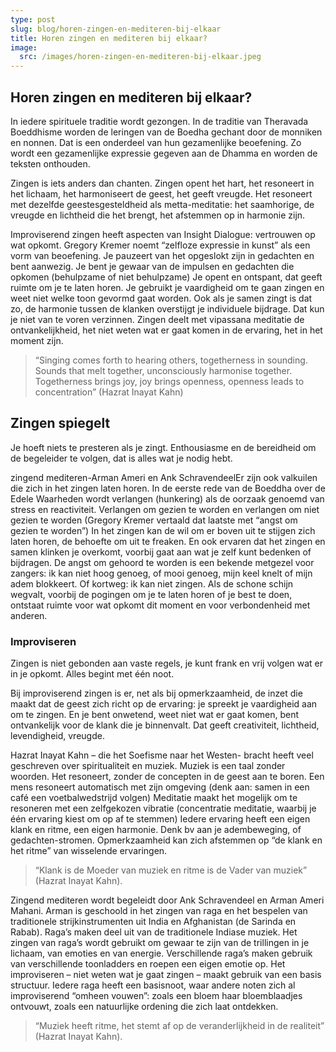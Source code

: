 ```yaml
---
type: post
slug: blog/horen-zingen-en-mediteren-bij-elkaar
title: Horen zingen en mediteren bij elkaar?
image:
  src: /images/horen-zingen-en-mediteren-bij-elkaar.jpeg
---
```


## Horen zingen en mediteren bij elkaar?

In iedere spirituele traditie wordt gezongen. In de traditie van
Theravada Boeddhisme worden de leringen van de Boedha gechant door de
monniken en nonnen. Dat is een onderdeel van hun gezamenlijke
beoefening. Zo wordt een gezamenlijke expressie gegeven aan de Dhamma en
worden de teksten onthouden.

Zingen is iets anders dan chanten. Zingen opent het hart, het
resoneert in het lichaam, het harmoniseert de geest, het geeft vreugde.
Het resoneert met dezelfde geestesgesteldheid als metta-meditatie: het
saamhorige, de vreugde en lichtheid die het brengt, het afstemmen op in
harmonie zijn.

Improviserend zingen heeft aspecten van Insight Dialogue: vertrouwen
op wat opkomt. Gregory Kremer noemt “zelfloze expressie in kunst” als
een vorm van beoefening. Je pauzeert van het opgeslokt zijn in gedachten
en bent aanwezig. Je bent je gewaar van de impulsen en gedachten die
opkomen (behulpzame of niet behulpzame) Je opent en ontspant, dat geeft
ruimte om je te laten horen. Je gebruikt je vaardigheid om te gaan
zingen en weet niet welke toon gevormd gaat worden. Ook als je samen
zingt is dat zo, de harmonie tussen de klanken overstijgt je individuele
bijdrage. Dat kun je niet van te voren verzinnen. Zingen deelt met
vipassana meditatie de ontvankelijkheid, het niet weten wat er gaat
komen in de ervaring, het in het moment zijn.

> “Singing comes forth to hearing others, togetherness in sounding.
> Sounds that melt together, unconsciously harmonise together.
> Togetherness brings joy, joy brings openness, openness leads to
> concentration” (Hazrat Inayat Kahn)

## Zingen spiegelt

Je hoeft niets te presteren als je zingt. Enthousiasme en de
bereidheid om de begeleider te volgen, dat is alles wat je nodig hebt.

zingend mediteren-Arman Ameri en Ank SchravendeelEr zijn ook
valkuilen die zich in het zingen laten horen. In de eerste rede van de
Boeddha over de Edele Waarheden wordt verlangen (hunkering) als de
oorzaak genoemd van stress en reactiviteit. Verlangen om gezien te
worden en verlangen om niet gezien te worden (Gregory Kremer vertaald
dat laatste met “angst om gezien te worden”) In het zingen kan de wil om
er boven uit te stijgen zich laten horen, de behoefte om uit te
freaken. En ook ervaren dat het zingen en samen klinken je overkomt,
voorbij gaat aan wat je zelf kunt bedenken of bijdragen. De angst om
gehoord te worden is een bekende metgezel voor zangers: ik kan niet hoog
genoeg, of mooi genoeg, mijn keel knelt of mijn adem blokkeert. Of
kortweg: ik kan niet zingen. Als de schone schijn wegvalt, voorbij de
pogingen om je te laten horen of je best te doen, ontstaat ruimte voor
wat opkomt dit moment en voor verbondenheid met anderen.

### Improviseren

Zingen is niet gebonden aan vaste regels, je kunt frank en vrij volgen wat er in je opkomt. Alles begint met één noot.

Bij improviserend zingen is er, net als bij opmerkzaamheid, de inzet
die maakt dat de geest zich richt op de ervaring: je spreekt je
vaardigheid aan om te zingen. En je bent onwetend, weet niet wat er gaat
komen, bent ontvankelijk voor de klank die je binnenvalt. Dat geeft
creativiteit, lichtheid, levendigheid, vreugde.

Hazrat Inayat Kahn – die het Soefisme naar het Westen- bracht heeft
veel geschreven over spiritualiteit en muziek. Muziek is een taal zonder
woorden. Het resoneert, zonder de concepten in de geest aan te boren.
Een mens resoneert automatisch met zijn omgeving (denk aan: samen in een
café een voetbalwedstrijd volgen) Meditatie maakt het mogelijk om te
resoneren met een zelfgekozen vibratie (concentratie meditatie, waarbij
je één ervaring kiest om op af te stemmen) Iedere ervaring heeft een
eigen klank en ritme, een eigen harmonie. Denk bv aan je adembeweging,
of gedachten-stromen. Opmerkzaamheid kan zich afstemmen op “de klank en
het ritme” van wisselende ervaringen.

> “Klank is de Moeder van muziek en ritme is de Vader van muziek” (Hazrat Inayat Kahn).

Zingend mediteren wordt begeleidt door Ank Schravendeel en Arman
Ameri Mahani. Arman is geschoold in het zingen van raga en het bespelen
van traditionele strijkinstrumenten uit India en Afghanistan (de Sarinda
en Rabab). Raga’s maken deel uit van de traditionele Indiase muziek.
Het zingen van raga’s wordt gebruikt om gewaar te zijn van de trillingen
in je lichaam, van emoties en van energie. Verschillende raga’s maken
gebruik van verschillende toonladders en roepen een eigen emotie op. Het
improviseren – niet weten wat je gaat zingen – maakt gebruik van een
basis structuur. Iedere raga heeft een basisnoot, waar andere noten zich
al improviserend “omheen vouwen”: zoals een bloem haar bloemblaadjes
ontvouwt, zoals een natuurlijke ordening die zich laat ontdekken.

> “Muziek heeft ritme, het stemt af op de veranderlijkheid in de realiteit” (Hazrat Inayat Kahn).

